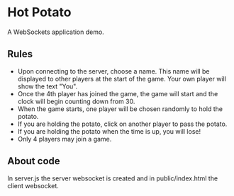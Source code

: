 # Hot Potato

A WebSockets application demo.

## Rules

* Upon connecting to the server, choose a name. This name will be displayed to other players at the start of the game. Your own player will show the text "You".
* Once the 4th player has joined the game, the game will start and the clock will begin counting down from 30.
* When the game starts, one player will be chosen randomly to hold the potato.
* If you are holding the potato, click on another player to pass the potato.
* If you are holding the potato when the time is up, you will lose!
* Only 4 players may join a game.

## About code

In server.js the server websocket is created and in public/index.html the client websocket.
